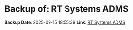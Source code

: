 # Backup of: RT Systems ADMS

**Backup Date**: 2025-09-15 18:55:39
**Link**: [RT Systems ADMS](https://przemienniki.net/export/adms.csv)
